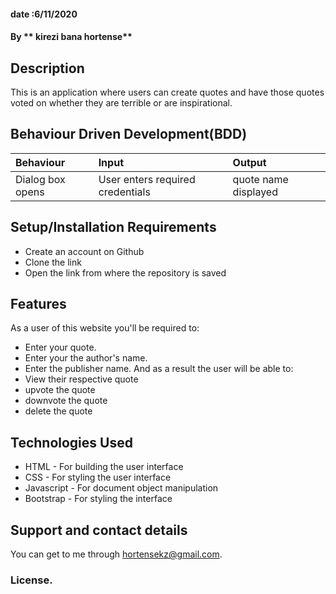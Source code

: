 #### date :6/11/2020
#### By ** kirezi bana hortense**
## Description
This is an application where users can create quotes and have those quotes voted on whether they are terrible or are inspirational.  
## Behaviour Driven Development(BDD)
|Behaviour| Input| Output|
|:--------|:-----|:------|
|Dialog box opens| User enters required credentials| quote name displayed|
## Setup/Installation Requirements
* Create an account on Github
* Clone the link
* Open the link from where the repository is saved
## Features
As a user of this website you'll be required to:
* Enter your quote.
* Enter your the author's name.
* Enter the publisher name.
And as a result the user will be able to:
* View their respective quote
* upvote the quote
* downvote the quote
* delete the quote

## Technologies Used
* HTML - For building the user interface
* CSS - For styling the user interface
* Javascript - For document object manipulation
* Bootstrap - For styling the interface

## Support and contact details
You can get to me through hortensekz@gmail.com.
### License.

